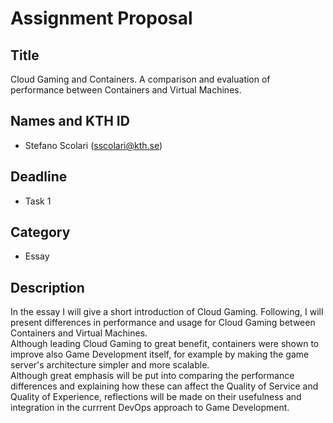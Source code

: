 # Assignment Proposal

## Title

Cloud Gaming and Containers. A comparison and evaluation of performance between Containers and Virtual Machines.

## Names and KTH ID

  - Stefano Scolari (sscolari@kth.se)

## Deadline

- Task 1

## Category

- Essay

## Description

In the essay I will give a short introduction of Cloud Gaming. Following, I will present differences in performance and usage for Cloud Gaming between Containers and Virtual Machines.<br/>
Although leading Cloud Gaming to great benefit, containers were shown to improve also Game Development itself, for example by making the game server's architecture simpler and more scalable.<br/>
Although great emphasis will be put into comparing the performance differences and explaining how these can affect the Quality of Service and Quality of Experience, reflections will be made on their usefulness and integration in the currrent DevOps approach to Game Development.  


